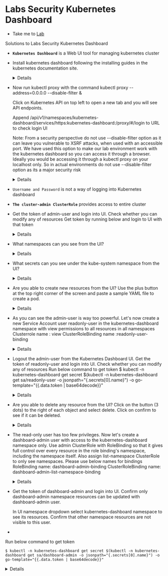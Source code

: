 # Labs Security Kubernetes Dashboard
  - Take me to [Lab](https://kodekloud.com/courses/1378608/lectures/31704391)

Solutions to Labs Security Kubernetes Dashboard
- **`Kubernetes Dashboard`** is a Web UI tool for managing kubernetes cluster

- Install kubernetes dashboard following the installing guides in the kubernetes documentation site.

  <details>
  ```
  $ kubectl apply -f https://raw.githubusercontent.com/kubernetes/dashboard/v2.0.0/aio/deploy/recommended.yaml
  ```
  </details>

- Now run kubectl proxy with the command kubectl proxy --address=0.0.0.0 --disable-filter &

    Click on Kubernetes API on top left to open a new tab and you will see API endpoints.

    Append /api/v1/namespaces/kubernetes-dashboard/services/https:kubernetes-dashboard:/proxy/#/login to URL to check login UI

    Note: From a security perspective do not use --disable-filter option as it can leave you vulnerable to XSRF attacks, when used with an accessible port. We have used this option to make our lab environment work with the kubernetes dashboard so you can access it through a browser. Ideally you would be accessing it through a kubectl proxy on your localhost only. So in actual environments do not use --disable-filter option as its a major security risk

  <details>
  ```
  OK
  ```
  </details>

- `Username and Password` is not a way of logging into Kubernetes dashboard

- **`The cluster-admin ClusterRole`**  provides access to entire cluster

- Get the token of admin-user and login into UI. Check whether you can modify any of resources
Get token by running below and login to UI with that token

  <details>
  ```
  $ kubectl -n kubernetes-dashboard get secret $(kubectl -n kubernetes-dashboard get sa/admin-user -o jsonpath="{.secrets[0].name}") -o go-template="{{.data.token | base64decode}}"

  OK
  ```
  </details>
- What namespaces can you see from the UI?  
  <details>
  ```
  All of the above
  ```
  </details>

- What secrets can you see under the kube-system namespace from the UI?

  <details>
  ```
  All of the above
  ```
  </details>

- Are you able to create new resources from the UI?
Use the plus button at the top right corner of the screen and paste a sample YAML file to create a pod.
  <details>
  ```
  Yes
  ```
  </details>

- As you can see the admin-user is way too powerful. Let's now create a new Service Account user readonly-user in the kubernetes-dashboard namespace with view permissions to all resources in all namespaces
Clusterrole name : view
ClusterRoleBinding name :readonly-user-binding
  <details>
  ```

      cat <<EOF | kubectl apply -f -

      apiVersion: v1

      kind: ServiceAccount

      metadata:

        name: readonly-user

        namespace: kubernetes-dashboard

      EOF

      cat <<EOF | kubectl apply -f -

      apiVersion: rbac.authorization.k8s.io/v1

      kind: ClusterRoleBinding

      metadata:

        name: readonly-user-binding

      roleRef:

        apiGroup: rbac.authorization.k8s.io

        kind: ClusterRole

        name: view

      subjects:

      - kind: ServiceAccount

        name: readonly-user

        namespace: kubernetes-dashboard

      EOF

  ```
  </details>
- Logout the admin-user from the Kubernetes Dashboard UI. Get the token of readonly-user and login into UI.
Check whether you can modify any of resources
Run below command to get token
$ kubectl -n kubernetes-dashboard get secret $(kubectl -n kubernetes-dashboard get sa/readonly-user -o jsonpath="{.secrets[0].name}") -o go-template="{{.data.token | base64decode}}"
  <details>
  ```
  OK
  ```
  </details>
- Are you able to delete any resource from the UI?
Click on the button (3 dots) to the right of each object and select delete. Click on confirm to see if it can be deleted.
  <details>
  ```
  No
  ```
  </details>
- The read-only user has too few privileges. Now let's create a dashboard-admin user with access to the kubernetes-dashboard namespace only.
Use admin ClusterRole with RoleBinding so that it gives full control over every resource in the role binding's namespace, including the namespace itself.
Also assign list-namespace ClusterRole to only see namespaces.
Please use below names for bindings
RoleBinding name: dashboard-admin-binding
ClusterRoleBinding name: dashboard-admin-list-namespace-binding

  <details>
  ```

      cat <<EOF | kubectl apply -f -
      apiVersion: v1
      kind: ServiceAccount
      metadata:
        name: dashboard-admin
        namespace: kubernetes-dashboard
      EOF
      # admin RoleBinding
      cat <<EOF | kubectl apply -f -
      apiVersion: rbac.authorization.k8s.io/v1
      kind: RoleBinding
      metadata:
        name: dashboard-admin-binding
        namespace: kubernetes-dashboard
      roleRef:
        apiGroup: rbac.authorization.k8s.io
        kind: ClusterRole
        name: admin
      subjects:
      - kind: ServiceAccount
        name: dashboard-admin
        namespace: kubernetes-dashboard
      EOF

      ## list-namespace ClusterRoleBinding

      cat <<EOF | kubectl apply -f -
      apiVersion: rbac.authorization.k8s.io/v1
      kind: ClusterRoleBinding
      metadata:
        name: dashboard-admin-list-namespace-binding
      roleRef:
        apiGroup: rbac.authorization.k8s.io
        kind: ClusterRole
        name: list-namespace
      subjects:
      - kind: ServiceAccount
        name: dashboard-admin
        namespace: kubernetes-dashboard
      EOF
   ```
  </details>
- Get the token of dashboard-admin and login into UI. Confirm only dashboard-admin namespace resources can be updated with dashboard-admin user.

  In UI namespace dropdown select kubernetes-dashboard namespace to see its resources. Confirm that other namespace resources are not visible to this user.
-
Run below command to get token

    $ kubectl -n kubernetes-dashboard get secret $(kubectl -n kubernetes-dashboard get sa/dashboard-admin -o jsonpath="{.secrets[0].name}") -o go-template="{{.data.token | base64decode}}"
  <details>
  ```
  OK
  ```
  </details>
